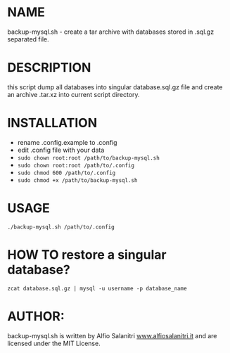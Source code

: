 # NAME
backup-mysql.sh - create a tar archive with databases stored in .sql.gz separated file.

# DESCRIPTION
this script dump all databases into singular database.sql.gz file and create an archive .tar.xz into current script directory.

# INSTALLATION
- rename .config.example to .config
- edit .config file with your data
- `sudo chown root:root /path/to/backup-mysql.sh`
- `sudo chown root:root /path/to/.config`
- `sudo chmod 600 /path/to/.config`
- `sudo chmod +x /path/to/backup-mysql.sh`

# USAGE
`./backup-mysql.sh /path/to/.config`

# HOW TO restore a singular database?
`zcat database.sql.gz | mysql -u username -p database_name`
       
# AUTHOR: 
backup-mysql.sh is written by Alfio Salanitri www.alfiosalanitri.it and are licensed under the MIT License.
